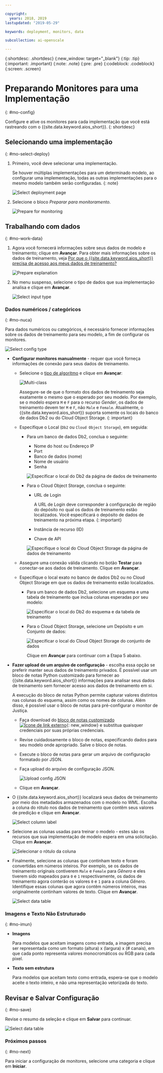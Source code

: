 ```yaml
---

copyright:
  years: 2018, 2019
lastupdated: "2019-05-29"

keywords: deployment, monitors, data

subcollection: ai-openscale

---
```


{:shortdesc: .shortdesc}
{:new_window: target="_blank"}
{:tip: .tip}
{:important: .important}
{:note: .note}
{:pre: .pre}
{:codeblock: .codeblock}
{:screen: .screen}

# Preparando Monitores para uma Implementação
{: #mo-config}

Configure e ative os monitores para cada implementação que você está rastreando com o {{site.data.keyword.aios_short}}.
{: shortdesc}

## Selecionando uma implementação
{: #mo-select-deploy}

1.  Primeiro, você deve selecionar uma implementação.

    Se houver múltiplas implementações para um determinado modelo, ao configurar uma implementação, todas as outras implementações para o mesmo modelo também serão configuradas.
    {: note}

    ![Select deployment page](images/config-select-deploy.png)

1.  Selecione o bloco *Preparar para monitoramento*.

    ![Prepare for monitoring](images/config-prep-monitor.png)

## Trabalhando com dados
{: #mo-work-data}

1.  Agora você fornecerá informações sobre seus dados de modelo e treinamento; clique em **Avançar**. Para
obter mais informações sobre os dados de treinamento, veja [Por que o {{site.data.keyword.aios_short}} precisa de acesso aos meus dados de treinamento?](/docs/services/ai-openscale?topic=ai-openscale-trainingdata#trainingdata)

    ![Prepare explanation](images/config-what-monitor.png)

1.  No menu suspenso, selecione o tipo de dados que sua implementação analisa e clique em **Avançar**.

    ![Select input type](images/config-input-monitor.png)

### Dados numéricos / categóricos
{: #mo-nuca}

Para dados numéricos ou categóricos, é necessário fornecer informações sobre os dados de treinamento para seu modelo, a fim de configurar os monitores.

  ![Select config type](images/config-manual-monitor.png)

- **Configurar monitores manualmente** - requer que você forneça informações de conexão para seus dados de treinamento.

    - Selecione o [tipo de algoritmo](/docs/services/ai-openscale?topic=ai-openscale-acc-monitor#acc-understand) e clique em **Avançar**:

      ![Multi-class](images/multiclass.png)

      Assegure-se de que o formato dos dados de treinamento seja exatamente o mesmo que o esperado por seu modelo. Por exemplo, se o modelo espera `M` e `F` para o recurso *Gender*, os dados de treinamento devem ter `M` e `F`, não `Male` e `Female`. Atualmente, o {{site.data.keyword.aios_short}} suporta somente os locais do banco de dados Db2 ou do Cloud Object Storage.
        {: important}

    - Especifique o Local (`Db2` ou `Cloud Object Storage`), em seguida:

        - Para um banco de dados Db2, conclua o seguinte:

            - Nome do host ou Endereço IP
            - Port
            - Banco de dados (nome)
            - Nome de usuário
            - Senha

            ![Especificar o local do Db2 da página de dados de treinamento](images/config-train-db2-monitor.png)

        - Para o Cloud Object Storage, conclua o seguinte:

            - URL de Login

              A URL de Login deve corresponder à configuração de região do depósito no qual os dados de treinamento estão localizados. Você especificará o depósito de dados de treinamento na próxima etapa.
              {: important}

            - Instância de recurso (ID)
            - Chave de API

            ![Especifique o local do Cloud Object Storage da página de dados de treinamento](images/config-train-cos-monitor.png)

    - Assegure uma conexão válida clicando no botão **Testar** para conectar-se aos dados de treinamento. Clique em **Avançar**.

    - Especifique o local exato no banco de dados Db2 ou no Cloud Object Storage em que os dados de treinamento estão localizados.

        - Para um banco de dados Db2, selecione um esquema e uma tabela de treinamento que inclua colunas esperadas por seu modelo:

          ![Especificar o local do Db2 do esquema e da tabela de treinamento](images/fair-config-table-db2.png)

        - Para o Cloud Object Storage, selecione um Depósito e um Conjunto de dados:

          ![Especificar o local do Cloud Object Storage do conjunto de dados](images/fair-config-dset-cos.png)

          Clique em **Avançar** para continuar com a Etapa 5 abaixo.

- **Fazer upload de um arquivo de configuração** - escolha essa opção se preferir manter seus dados de treinamento privados. É possível usar um bloco de notas Python customizado para fornecer ao {{site.data.keyword.aios_short}} informações para analisar seus dados de treinamento sem fornecer acesso aos dados de treinamento em si.

  A execução do bloco de notas Python permite capturar valores distintos nas colunas do esquema, assim como os nomes de colunas. Além disso, é possível usar o bloco de notas para pré-configurar o monitor de Justiça.

    - Faça download do [bloco de notas customizado ![Ícone de link externo](../../icons/launch-glyph.svg "Ícone de link externo")](https://github.com/IBM-Watson/aios-data-distribution/blob/master/training_statistics_notebook.ipynb){: new_window} e substitua quaisquer credenciais por suas próprias credenciais.

    - Revise cuidadosamente o bloco de notas, especificando dados para seu modelo onde apropriado. Salve o bloco de notas.

    - Execute o bloco de notas para gerar um arquivo de configuração formatado por JSON.

    - Faça upload do arquivo de configuração JSON.

        ![Upload config JSON](images/config-json-monitor.png)

    - Clique em **Avançar**.

- O {{site.data.keyword.aios_short}} localizará seus dados de treinamento por meio dos metadados armazenados com o modelo no WML. Escolha a coluna do rótulo nos dados de treinamento que contêm seus valores de predição e clique em **Avançar**.

  ![Select column label](images/fair-config-column.png)

- Selecione as colunas usadas para treinar o modelo - estes são os recursos que sua implementação de modelo espera em uma solicitação. Clique em **Avançar**.

    ![Selecionar o rótulo da coluna](images/explain-select-column.png)

- Finalmente, selecione as colunas que continham texto e foram convertidas em números inteiros. Por exemplo, se os dados de treinamento originais contiverem `Male` e `Female` para *Gênero* e eles tiverem sido mapeados para `0` e `1` respectivamente, os dados de treinamento agora conterão os valores `0` e `1` para a coluna *Gênero*. Identifique essas colunas que agora contêm números inteiros, mas originalmente continham valores de texto. Clique em **Avançar**.

    ![Select data table](images/explain-text-column.png)

### Imagens e Texto Não Estruturado
{: #mo-imun}

- **Imagens**

  Para modelos que aceitam imagens como entrada, a imagem precisa ser representada como um formato (altura) x (largura) x (# canais), em que cada ponto representa valores monocromáticos ou RGB para cada pixel.

- **Texto sem estrutura**

   Para modelos que aceitam texto como entrada, espera-se que o modelo aceite o texto inteiro, e não uma representação vetorizada do texto.

## Revisar e Salvar Configuração
{: #mo-save}

Revise o resumo da seleção e clique em **Salvar** para continuar.

  ![Select data table](images/config-summary-monitor.png)

### Próximos passos
{: #mo-next}

Para iniciar a configuração de monitores, selecione uma categoria e clique em **Iniciar**.

